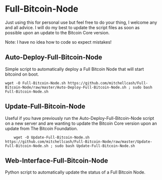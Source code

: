 Full-Bitcoin-Node
=================
Just using this for personal use but feel free to do your thing, I welcome any and all advice. I will do my best to update the script files as soon as possible upon an update to the Bitcoin Core version.

Note: I have no idea how to code so expect mistakes!

Auto-Deploy-Full-Bitcoin-Node
-----------------------------
Simple script to automatically deploy a Full Bitcoin Node that will start bitcoind on boot.

    wget -O Full-Bitcoin-Node.sh https://github.com/mitchellcash/Full-Bitcoin-Node/raw/master/Auto-Deploy-Full-Bitcoin-Node.sh ; sudo bash Full-Bitcoin-Node.sh

Update-Full-Bitcoin-Node
------------------------
Useful if you have previously run the Auto-Deploy-Full-Bitcoin-Node script on a new server and are wanting to update the Bitcoin Core version upon an update from The Bitcoin Foundation.

        wget -O Update-Full-Bitcoin-Node.sh https://github.com/mitchellcash/Full-Bitcoin-Node/raw/master/Update-Full-Bitcoin-Node.sh ; sudo bash Update-Full-Bitcoin-Node.sh
        
Web-Interface-Full-Bitcoin-Node
-------------------------------
Python script to automatically update the status of a Full Bitcoin Node.
